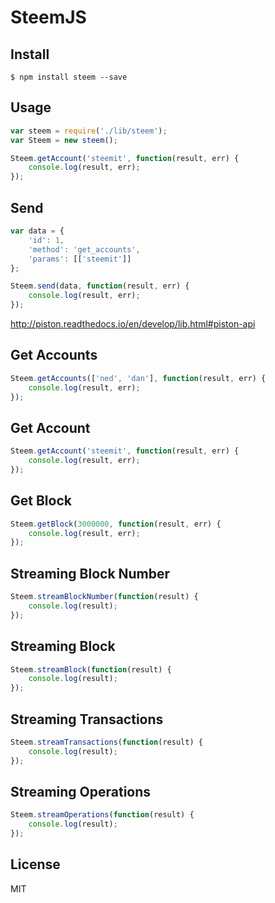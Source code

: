 # SteemJS

## Install

```
$ npm install steem --save
```

## Usage

```js
var steem = require('./lib/steem');
var Steem = new steem();

Steem.getAccount('steemit', function(result, err) {
	console.log(result, err);
});
```

## Send
```js
var data = {
	'id': 1,
	'method': 'get_accounts',
	'params': [['steemit']]
};

Steem.send(data, function(result, err) {
	console.log(result, err);
});
```

http://piston.readthedocs.io/en/develop/lib.html#piston-api

## Get Accounts
```js
Steem.getAccounts(['ned', 'dan'], function(result, err) {
	console.log(result, err);
});
```

## Get Account
```js
Steem.getAccount('steemit', function(result, err) {
	console.log(result, err);
});
```

## Get Block
```js
Steem.getBlock(3000000, function(result, err) {
	console.log(result, err);
});
```

## Streaming Block Number
```js
Steem.streamBlockNumber(function(result) {
	console.log(result);
});
```

## Streaming Block
```js
Steem.streamBlock(function(result) {
	console.log(result);
});
```

## Streaming Transactions
```js
Steem.streamTransactions(function(result) {
	console.log(result);
});
```

## Streaming Operations
```js
Steem.streamOperations(function(result) {
	console.log(result);
});
```

## License

MIT




